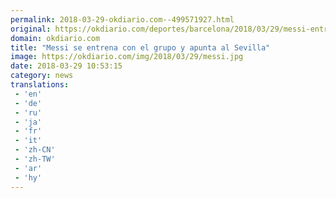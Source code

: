 ```yaml
---
permalink: 2018-03-29-okdiario.com--499571927.html
original: https://okdiario.com/deportes/barcelona/2018/03/29/messi-entrena-grupo-apunta-sevilla-2041009
domain: okdiario.com
title: "Messi se entrena con el grupo y apunta al Sevilla"
image: https://okdiario.com/img/2018/03/29/messi.jpg
date: 2018-03-29 10:53:15
category: news
translations: 
 - 'en'
 - 'de'
 - 'ru'
 - 'ja'
 - 'fr'
 - 'it'
 - 'zh-CN'
 - 'zh-TW'
 - 'ar'
 - 'hy'
---
```


